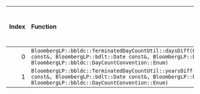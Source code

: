 |   Index | Function                                                                                                                                                                                              |   Difference in number of lines |   Function size difference in bytes | Disassembly                                                             |   Number of lines in assumed build | Number of bytes in assumed build   |   Number of lines in ignored build | Number of bytes in ignored build   |
|--------:|:------------------------------------------------------------------------------------------------------------------------------------------------------------------------------------------------------|--------------------------------:|------------------------------------:|:------------------------------------------------------------------------|-----------------------------------:|:-----------------------------------|-----------------------------------:|:-----------------------------------|
|       0 | `BloombergLP::bbldc::TerminatedDayCountUtil::daysDiff(BloombergLP::bdlt::Date const&, BloombergLP::bdlt::Date const&, BloombergLP::bdlt::Date const&, BloombergLP::bbldc::DayCountConvention::Enum)`  |                              -3 |                                   0 | [Assumed](0.assume.s.txt), [Ignored](0.none.s.txt), [Diff](0.diff.html) |                                 16 | 4,209,312                          |                                 16 | 4,209,312                          |
|       1 | `BloombergLP::bbldc::TerminatedDayCountUtil::yearsDiff(BloombergLP::bdlt::Date const&, BloombergLP::bdlt::Date const&, BloombergLP::bdlt::Date const&, BloombergLP::bbldc::DayCountConvention::Enum)` |                              -4 |                                 -16 | [Assumed](1.assume.s.txt), [Ignored](1.none.s.txt), [Diff](1.diff.html) |                                 32 | 4,209,344                          |                                 48 | 4,209,344                          |